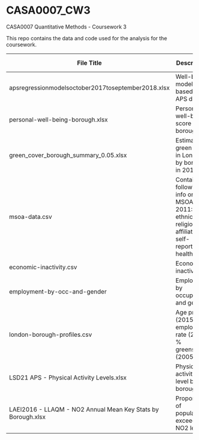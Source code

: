 # CASA0007_CW3
CASA0007 Quantitative Methods - Coursework 3

This repo contains the data and code used for the analysis for the coursework.

|File Title    |Description   |Source        |Date Accessed |
|--------------|--------------|--------------|--------------|
|apsregressionmodelsoctober2017toseptember2018.xlsx |Well-being model based on APS data |https://www.ons.gov.uk/peoplepopulationandcommunity/wellbeing/datasets/annualpopulationsurveyregressionmodels |27 Dec 2021 |
|personal-well-being-borough.xlsx |Personal well-being score by borough |https://data.london.gov.uk/dataset/subjective-personal-well-being-borough |27 Dec 2021 |
|green_cover_borough_summary_0.05.xlsx |Estimates of green cover in London by borough in 2018 |https://data.london.gov.uk/dataset/green-and-blue-cover |27 Dec 2021 |
|msoa-data.csv |Contains following info on MSOA in 2011: Age, ethnicity, religion affiliation, self-reported health |https://data.london.gov.uk/dataset/msoa-atlas| 27 Dec 2021 |
|economic-inactivity.csv |Economic inactivity |https://data.london.gov.uk/dataset/economic-inactivity-gender| 27 Dec 2021 |
|employment-by-occ-and-gender |Employment by occupation and gender |https://data.london.gov.uk/dataset/employment-occupation-type-and-gender-borough |27 Dec 2021 |
|london-borough-profiles.csv |Age profile (2015), employment rate (2015), % greenspace (2005) |https://data.london.gov.uk/dataset/london-borough-profiles |27 Dec 2021 |
|LSD21 APS - Physical Activity Levels.xlsx |Physical activity level by boroughs |https://data.londonsport.org/dataset/e53dn/physical-activity-levels-by-borough |27 Dec 2021 |
|LAEI2016 - LLAQM - NO2 Annual Mean Key Stats by Borough.xlsx |Proportion of population exceeding NO2 level |https://data.london.gov.uk/dataset/laei-2016---borough-air-quality-data-for-llaqm |27 Dec 2021 |